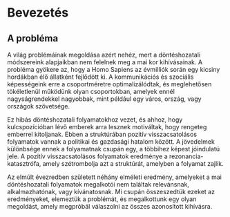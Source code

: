 # Bevezetés

## A probléma

A világ problémáinak megoldása azért nehéz, mert a döntéshozatali módszereink alapjaikban nem felelnek meg a mai kor kihívásainak. A probléma gyökere az, hogy a Homo Sapiens az évmilliók során egy kicsiny hordákban élő állatként fejlődött ki. A kommunikációs és szociális képességeink erre a csoportméretre optimalizálódtak, és meglehetősen tökéletlenül működünk olyan csoportokban, amelyek ennél nagyságrendekkel nagyobbak, mint például egy város, ország, vagy országok szövetsége.

Ez hibás döntéshozatali folyamatokhoz vezet, és ahhoz, hogy kulcspozícióban lévő emberek arra lesznek motiváltak, hogy rengeteg emberrel kitoljanak. Ebben a struktúrában pozitív visszacsatolásos folyamatok vannak a politikai és gazdasági hatalom között. A jövedelmek különbsége ennek a folyamatnak csupán egy, a többihez képest jóindulatú jele. A pozitív visszacsatolásos folyamatok eredménye a rezonancia-katasztrófa, amely szétrombolja azt a struktúrát, amelyben a folyamat zajlik.

Az elmúlt évezredben született néhány elméleti eredmény, amelyeket a mai döntéshozatali folyamatok megalkotói nem találtak relevánsnak, alkalmazhatónak, vagy kívánatosnak. Mi csupán összeszedtük ezeket az eredményeket, elemeztük a problémát, és megalkottunk egy olyan megoldást, amely megpróbál válaszolni az összes azonosított kihívásra.

